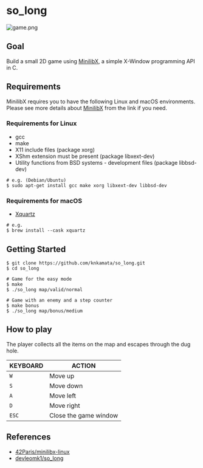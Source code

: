 # so_long

![game.png](https://github.com/knkamata/so_long/game.png)

## Goal
Build a small 2D game using [MinilibX](https://github.com/42Paris/minilibx-linux), a simple X-Window programming API in C.

## Requirements
MinilibX requires you to have the following Linux and macOS environments. Please see more details about [MinilibX](https://github.com/42Paris/minilibx-linux) from the link if you need.
### Requirements for Linux
- gcc
- make
- X11 include files (package xorg)
- XShm extension must be present (package libxext-dev)
- Utility functions from BSD systems - development files (package libbsd-dev)
```shell
# e.g. (Debian/Ubuntu)
$ sudo apt-get install gcc make xorg libxext-dev libbsd-dev
```
### Requirements for macOS
- [Xquartz](https://www.xquartz.org/)
```shell
# e.g.
$ brew install --cask xquartz
```

## Getting Started
```shell
$ git clone https://github.com/knkamata/so_long.git
$ cd so_long
```
```shell
# Game for the easy mode
$ make
$ ./so_long map/valid/normal
```
```shell
# Game with an enemy and a step counter
$ make bonus
$ ./so_long map/bonus/medium
```

## How to play
The player collects all the items on the map and escapes through the dug hole. 

| KEYBOARD | ACTION |
| -------- | ------ |
| `W`      | Move up |
| `S`      | Move down |
| `A`      | Move left |
| `D`      | Move right |
| `ESC`    | Close the game window |

## References
- [42Paris/minilibx-linux](https://github.com/42Paris/minilibx-linux)
- [devleomk1/so_long](https://github.com/devleomk1/so_long)
